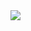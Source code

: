 <img src="https://github-readme-stats.vercel.app/api?username=n3zushi&show_icons=true&theme=radical" >
